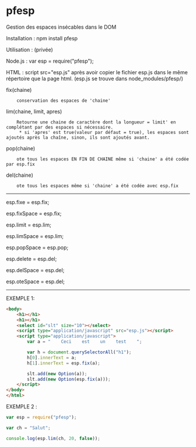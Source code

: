 pfesp
=====

Gestion des espaces insécables dans le DOM

Installation : npm install pfesp

Utilisation : (privée)

Node.js : var esp = require("pfesp");

HTML    : script src="esp.js" après avoir copier le fichier esp.js dans le même
          répertoire que la page html. (esp.js se trouve dans node_modules/pfesp/)

fix(chaine)

		conservation des espaces de 'chaine'

lim(chaine, limit, apres)

		Retourne une chaine de caractère dont la longueur = limit' en complétant par des espaces si nécessaire.
         * si 'apres' est true(valeur par défaut = true), les espaces sont ajoutés après la chaîne, sinon, ils sont ajoutés avant.

pop(chaine)

		ote tous les espaces EN FIN DE CHAINE même si 'chaine' a été codée par esp.fix

del(chaine)

		ote tous les espaces même si 'chaine' a été codée avec esp.fix
 
-------------------------
esp.fixe     = esp.fix;

esp.fixSpace = esp.fix;

esp.limit    = esp.lim;

esp.limSpace = esp.lim;

esp.popSpace = esp.pop;

esp.delete   = esp.del;

esp.delSpace = esp.del;

esp.oteSpace = esp.del;

-------------------------

EXEMPLE 1:
```html
<body>
	<h1></h1>
	<h1></h1>
	<select id="slt" size="10"></select>
	<script type="application/javascript" src="esp.js"></script>
	<script type="application/javascript">
		var a = "    Ceci    est    un    test    ";

		var h = document.querySelectorAll("h1");
		h[0].innerText = a;
		h[1].innerText = esp.fix(a);

		slt.add(new Option(a));
		slt.add(new Option(esp.fix(a)));
	</script>
</body>
</html>
```

EXEMPLE 2 :
```js
var esp = require("pfesp");

var ch = "Salut";

console.log(esp.lim(ch, 20, false));
```


